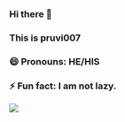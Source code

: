 ### Hi there 👋
### This is pruvi007
### 😄 Pronouns: HE/HIS
### ⚡ Fun fact: I am not lazy.

<img src='https://github-readme-stats.vercel.app/api?username=pruvi007&&show_icons=true&title_color=ffffff&icon_color=bb2acf&text_color=daf7dc&bg_color=151515'>

